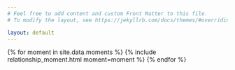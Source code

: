 ```yaml
---
# Feel free to add content and custom Front Matter to this file.
# To modify the layout, see https://jekyllrb.com/docs/themes/#overriding-theme-defaults

layout: default
---
```


{% for moment in site.data.moments %}
  {% include relationship_moment.html moment=moment %}
{% endfor %}